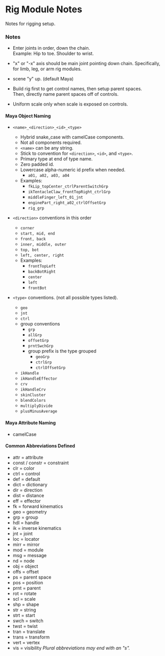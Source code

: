 # Rig Module Notes
Notes for rigging setup.

### Notes
- Enter joints in order, down the chain.  
  Example: Hip to toe. Shoulder to wrist.

- "x" or "-x" axis should be main joint pointing down chain.
  Specifically, for limb, leg, or arm rig modules.

- scene "y" up. (default Maya)

- Build rig first to get control names, then setup parent spaces.  
  Then, directly name parent spaces off of controls.

- Uniform scale only when scale is exposed on controls.


#### Maya Object Naming
- `<name>_<direction>_<id>_<type>`
  - Hybrid snake_case with camelCase components.
  - Not all components required.
  - `<name>` can be any string. 
  - Stick to convention for `<direction>`, `<id>`, and `<type>`.
  - Primary type at end of type name.
  - Zero padded id.
  - Lowercase alpha-numeric id prefix when needed.
    - `a01, a02, a03, a04`
  - Examples:
    - `fkLip_topCenter_ctrlParentSwitchGrp`
    - `ikTentacleClaw_frontTopRight_ctrlGrp`
    - `middleFinger_left_01_jnt`
    - `enginePart_right_a02_ctrlOffsetGrp`
    - `rig_grp`

- `<direction>` conventions in this order
  - `corner`
  - `start, mid, end`
  - `front, back`
  - `inner, middle, outer`
  - `top, bot`
  - `left, center, right`
  - Examples:
    - `frontTopLeft`
    - `backBotRight`
    - `center`
    - `left`
    - `frontBot`

- `<type>` conventions. (not all possible types listed).
  - `geo`
  - `jnt`
  - `ctrl`
  - group conventions
    - `grp`
    - `allGrp`
    - `offsetGrp`
    - `prntSwchGrp`
    - group prefix is the type grouped
        - `geoGrp`
        - `ctrlGrp`
        - `ctrlOffsetGrp`
  - `ikHandle`
  - `ikHandleEffector`
  - `crv`
  - `ikHandleCrv`
  - `skinCluster`
  - `blendColors`
  - `multiplyDivide`
  - `plusMinusAverage`

#### Maya Attribute Naming
- camelCase

#### Common Abbreviations Defined
- attr = attribute
- const / constr = constraint
- clr = color
- ctrl = control
- def = default
- dict = dictionary
- dir = direction
- dist = distance
- eff = effector
- fk = forward kinematics
- geo = geometry
- grp = group
- hdl = handle
- ik = inverse kinematics
- jnt = joint
- loc = locator
- mirr = mirror
- mod = module
- msg = message
- nd = node
- obj = object
- offs = offset
- ps = parent space
- pos = position
- prnt = parent
- rot = rotate
- scl = scale
- shp = shape
- str = string
- strt = start
- swch = switch
- twst = twist
- tran = translate
- trans = transform
- vert = vertex
- vis = visibility
*Plural abbreviations may end with an "s".*
